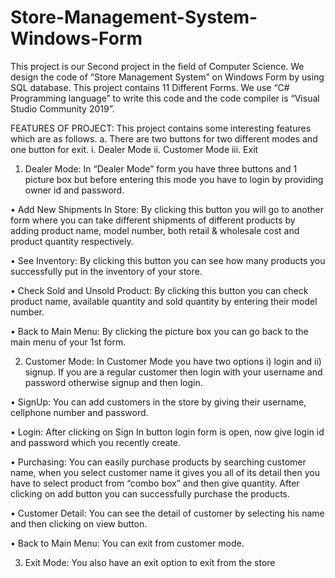 # Store-Management-System-Windows-Form
This project is our Second project in the field of Computer Science. We design the code of “Store Management System” on Windows Form by using SQL database. This project contains 11 Different Forms. We use “C# Programming language” to write this code and the code compiler is “Visual Studio Community 2019”.

 FEATURES OF PROJECT: 
 This project contains some interesting features which are as follows. 
 a. There are two buttons for two different modes and one button for exit.
 i. Dealer Mode
 ii. Customer Mode
 iii. Exit 
 
 1. Dealer Mode:
  In “Dealer Mode” form you have three buttons and 1 picture box but before entering this mode you have to login by providing owner id and password.
  
  • Add New Shipments In Store:
  By clicking this button you will go to another form where you can take different shipments of different products by adding product name, model number, both retail & wholesale cost and product quantity respectively.
  
  • See Inventory:
 By clicking this button you can see how many products you successfully put in the inventory of your store.

• Check Sold and Unsold Product:
 By clicking this button you can check product name, available quantity and sold quantity by entering their model number. 

• Back to Main Menu:
 By clicking the picture box you can go back to the main menu of your 1st form.
 
 2. Customer Mode:
 In Customer Mode you have two options i) login and ii) signup.
 If you are a regular customer then login with your username and password otherwise signup and then login.

• SignUp:
 You can add customers in the store by giving their username, cellphone number and password.
 
 • Login:
 After clicking on Sign In button login form is open, now give login id and password which you recently create.
 
 • Purchasing:
 You can easily purchase products by searching customer name, when you select customer name it gives you all of its detail then you have to select product from “combo box” and then give quantity. After clicking on add button you can successfully purchase the products.
 
 • Customer Detail:
 You can see the detail of customer by selecting his name and then clicking on view button.
 
 • Back to Main Menu:
 You can exit from customer mode.
 
 3. Exit Mode:
 You also have an exit option to exit from the store
